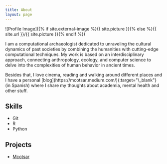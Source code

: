 ```yaml
---
title: About
layout: page
---
```

![Profile Image]({% if site.external-image %}{{ site.picture }}{% else %}{{ site.url }}/{{ site.picture }}{% endif %})

<p>I am a computational archaeologist dedicated to unraveling the cultural dynamics of past societies by combining the humanities with cutting-edge computational techniques. My work is based on an interdisciplinary approach, connecting anthropology, ecology, and computer science to delve into the complexities of human behavior in ancient times.</p>

<p> Besides that, I love cinema, reading and walking around different places and I have a personal [blog](https://mcotsar.medium.com/){:target="\_blank"} (in Spanish) where I share my thoughts about academia, mental health and other stuff. </p>


<h2>Skills</h2>

<ul class="skill-list">
	<!-- <li>HTML - Jade - Haml - Erb</li>
	<li>Responsive (Mobile First)</li>
	<li>CSS (Stylus, Sass, Less)</li>
	<li>Css Frameworks (Bootstrap, Foundation)</li>
	<li>Javascript (Design Patterns, Tests)</li>
	<li>AngularJS - ReactJS</li>
	<li>Grunt - Gulp - Yeoman</li> -->
	<li>Git</li>
	<li>R </li>
	<li>Python</li>
	<!--<li>MySQL - MongoDB</li>
	<li>Scrum and Kanban</li>
	<li>TDD e Continuous Integration</li> -->
</ul>

<h2>Projects</h2>

<ul>
	<li><a href="https://github.com/">Mcotsar</a></li>
</ul>
